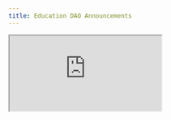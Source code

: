 ```yaml
---
title: Education DAO Announcements
---
```


<iframe
  src="https://paragraph.xyz/@education-dao"
  style={{ width: '100%', height: '80vh'}}
  title="Updates from Education DAO via paragraph.xyz"
></iframe>
